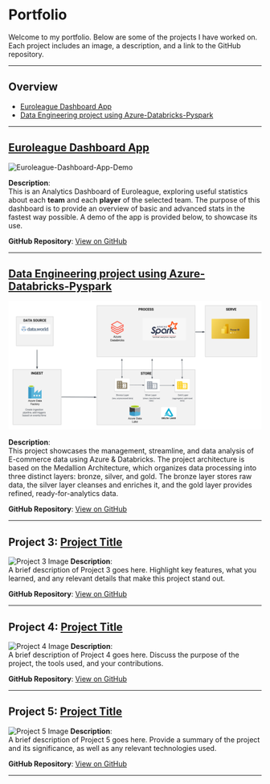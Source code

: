 # Portfolio

Welcome to my portfolio. Below are some of the projects I have worked on. Each project includes an image, a description, and a link to the GitHub repository.

---

## Overview

- [Euroleague Dashboard App](#euroleague-dashboard-app)
- [Data Engineering project using Azure-Databricks-Pyspark](#data-engineering-project-using-azure-databricks-pyspark)

---


## [Euroleague Dashboard App](https://github.com/ThanasisKouras/Euroleague-dashboard-app)
![Euroleague-Dashboard-App-Demo](assets/img/euroleague-app-browsing.gif)

**Description**:  
This is an Analytics Dashboard of Euroleague, exploring useful statistics about each **team** and each **player** of the selected team. The purpose of this dashboard is to provide an overview of basic and advanced stats in the fastest way possible. A demo of the app is provided below, to showcase its use.

**GitHub Repository**: [View on GitHub](https://github.com/ThanasisKouras/Euroleague-dashboard-app)


---

## [Data Engineering project using Azure-Databricks-Pyspark](https://github.com/ThanasisKouras/E-Commerce-Data-Engineering-project-Azure-Databricks-Pyspark)
![Data Engineering project architecture image](assets/img/Architecture.png)

**Description**:  
This project showcases the management, streamline, and data analysis of E-commerce data using Azure & Databricks. The project architecture is based on the Medallion Architecture, which organizes data processing into three distinct layers: bronze, silver, and gold. The bronze layer stores raw data, the silver layer cleanses and enriches it, and the gold layer provides refined, ready-for-analytics data.

**GitHub Repository**: [View on GitHub](https://github.com/ThanasisKouras/E-Commerce-Data-Engineering-project-Azure-Databricks-Pyspark)


---

## Project 3: [Project Title](#)
![Project 3 Image](link-to-your-image-3.jpg)
**Description**:  
A brief description of Project 3 goes here. Highlight key features, what you learned, and any relevant details that make this project stand out.

**GitHub Repository**: [View on GitHub](https://github.com/yourusername/project3)

---

## Project 4: [Project Title](#)
![Project 4 Image](link-to-your-image-4.jpg)
**Description**:  
A brief description of Project 4 goes here. Discuss the purpose of the project, the tools used, and your contributions.

**GitHub Repository**: [View on GitHub](https://github.com/yourusername/project4)

---

## Project 5: [Project Title](#)
![Project 5 Image](link-to-your-image-5.jpg)
**Description**:  
A brief description of Project 5 goes here. Provide a summary of the project and its significance, as well as any relevant technologies used.

**GitHub Repository**: [View on GitHub](https://github.com/yourusername/project5)

---


